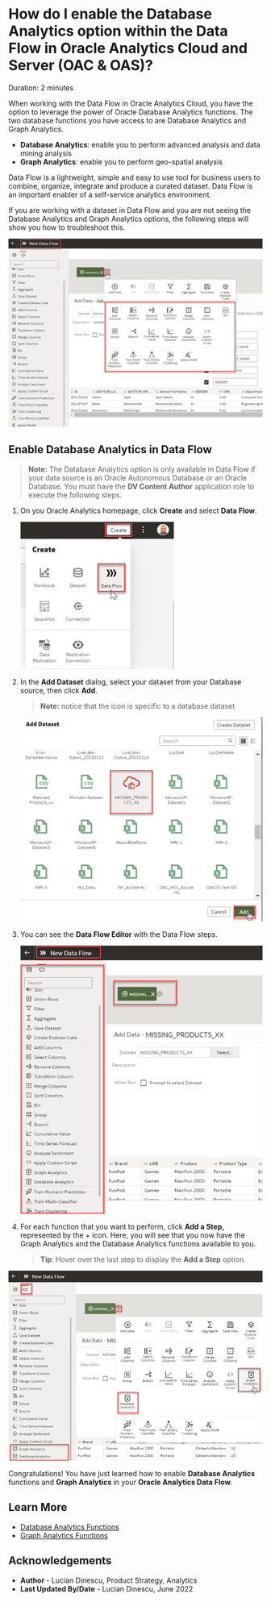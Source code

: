 # How do I enable the Database Analytics option within the Data Flow in Oracle Analytics Cloud and Server (OAC & OAS)?

Duration: 2 minutes

When working with the Data Flow in Oracle Analytics Cloud, you have the option to leverage the power of Oracle Database Analytics functions. The two database functions you have access to are Database Analytics and Graph Analytics.

* **Database Analytics**: enable you to perform advanced analysis and data mining analysis  
* **Graph Analytics**: enable you to perform geo-spatial analysis

Data Flow is a lightweight, simple and easy to use tool for business users to combine, organize, integrate and produce a curated dataset. Data Flow is an important enabler of a self-service analytics environment.

If you are working with a dataset in Data Flow and you are not seeing the Database Analytics and Graph Analytics options, the following steps will show you how to troubleshoot this.

  ![No Database Analytics Step](images/new-data-flow-no-analytics-step.png)


## Enable Database Analytics in Data Flow
  >**Note:** The Database Analytics option is only available in Data Flow if your data source is an Oracle Autonomous Database or an Oracle Database.
  You must have the **DV Content Author** application role to execute the following steps.

1. On you Oracle Analytics homepage, click **Create** and select **Data Flow**.

   ![Create Data Flow](images/create-data-flow.png)

2. In the **Add Dataset** dialog, select your dataset from your Database source, then click **Add**.
    > **Note:** notice that the icon is specific to a database dataset

    ![Add Dataset](images/add-dataset.png)  


3. You can see the **Data Flow Editor** with the Data Flow steps.

   ![Data Flow Editor](images/dataflow-editor.png)

4. For each function that you want to perform, click **Add a Step,** represented by the + icon. Here, you will see that you now have the Graph Analytics and the Database Analytics functions available to you.
    >**Tip**: Hover over the last step to display the **Add a Step** option.  

  ![Create Data Flow Step](images/dataflow-steps.png)  

Congratulations! You have just learned how to enable **Database Analytics** functions and **Graph Analytics** in your **Oracle Analytics Data Flow**.


## Learn More
* [Database Analytics Functions](https://docs.oracle.com/en/cloud/paas/analytics-cloud/acubi/database-analytics-functions.html)
* [Graph Analytics Functions](https://docs.oracle.com/en/cloud/paas/analytics-cloud/acubi/graph-analytics-functions.html)

## Acknowledgements
* **Author** - Lucian Dinescu, Product Strategy, Analytics
* **Last Updated By/Date** - Lucian Dinescu,  June 2022
